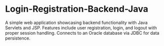 # Login-Registration-Backend-Java
A simple web application showcasing backend functionality with Java Servlets and JSP. Features include user registration, login, and logout with proper session handling. Connects to an Oracle database via JDBC for data persistence.
